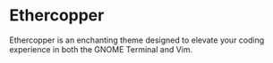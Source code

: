 # Ethercopper
Ethercopper is an enchanting theme designed to elevate your coding experience in both the GNOME Terminal and Vim.
